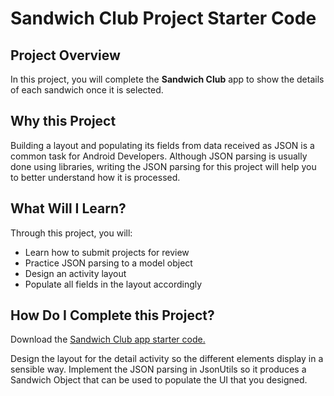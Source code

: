 # Sandwich Club Project Starter Code

## Project Overview
In this project, you will complete the **Sandwich Club** app to
show the details of each sandwich once it is selected.

[](https://shycoder.com/wp-content/uploads/2018/11/sandwichClub.png)

## Why this Project

Building a layout and populating its fields from data received as JSON
is a common task for Android Developers. Although JSON parsing is usually
done using libraries, writing the JSON parsing for  this project will
help you to better understand how it is processed.

## What Will I Learn?
Through this project, you will:
- Learn how to submit projects for review
- Practice JSON parsing to a model object
- Design an activity layout
- Populate all fields in the layout accordingly

## How Do I Complete this Project?
Download the [Sandwich Club app starter code.](https://github.com/udacity/sandwich-club-starter-code)

Design the layout for the detail activity so the different elements
display in a sensible way. Implement the JSON parsing in JsonUtils so it
produces a Sandwich Object that can be used to populate the UI that you designed.
